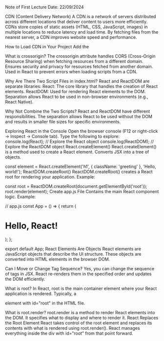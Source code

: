 
Note of First Lecture Date: 22/09/2024

CDN (Content Delivery Network)
A CDN is a network of servers distributed across different locations that deliver content to users more efficiently.
CDNs store copies of static assets (HTML, CSS, JavaScript, images) in multiple locations to reduce latency and load time.
By fetching files from the nearest server, a CDN improves website speed and performance.

How to Load CDN in Your Project
Add the <script> and <link> tags in your HTML file.

Example for loading React from a CDN:
<!-- Load React and ReactDOM from a CDN -->
<script src="https://unpkg.com/react@17/umd/react.development.js" crossorigin></script>
<script src="https://unpkg.com/react-dom@17/umd/react-dom.development.js" crossorigin></script>

What is crossorigin?
The crossorigin attribute handles CORS (Cross-Origin Resource Sharing) when fetching resources from a different domain.
Ensures security and privacy for resources fetched from another domain.
Used in React to prevent errors when loading scripts from a CDN.

Why Are There Two Script Files in index.html?
React and ReactDOM are separate libraries:
React: The core library that handles the creation of React elements.
ReactDOM: Used for rendering React elements to the DOM.
Separation allows React to be used in non-browser environments (e.g., React Native).

Why Not Combine the Two Scripts?
React and ReactDOM have different responsibilities.
The separation allows React to be used without the DOM and results in smaller file sizes for specific environments.

Exploring React in the Console
Open the browser console (F12 or right-click → Inspect → Console tab).
Type the following to explore:
console.log(React); // Explore the React object
console.log(ReactDOM); // Explore the ReactDOM object
React.createElement()
React.createElement() is a method used to create a React element.
Converts JSX into a tree of objects.

const element = React.createElement('h1', { className: 'greeting' }, 'Hello, world!');
ReactDOM.createRoot()
ReactDOM.createRoot() creates a React root for rendering your application.
Example:

const root = ReactDOM.createRoot(document.getElementById('root'));
root.render(element);
Create app.js File
Contains the main React component logic.
Example:

// app.js
const App = () => {
  return (
    <div>
      <h1>Hello, React!</h1>
    </div>
  );
};

export default App;
React Elements Are Objects
React elements are JavaScript objects that describe the UI structure.
These objects are converted into HTML elements in the browser DOM.

Can I Move or Change Tag Sequence?
Yes, you can change the sequence of tags in JSX.
React re-renders them in the specified order and updates the DOM efficiently.

What is root?
In React, root is the main container element where your React application is rendered.
Typically, a <div> element with id="root" in the HTML file.

What is root.render?
root.render is a method to render React elements into the DOM.
It specifies what to display and where to render it.
React Replaces the Root Element
React takes control of the root element and replaces its contents with what is rendered using root.render().
React manages everything inside the div with id="root" from that point forward.

